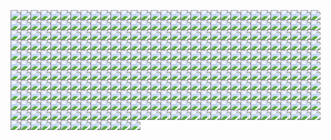 ![](https://github.com/illuminat3/jupijej/blob/7d5a2475905e9c2bde21792596af636b87b65332/jupijej.gif)![](https://github.com/illuminat3/jupijej/blob/7d5a2475905e9c2bde21792596af636b87b65332/jupijej.gif)![](https://github.com/illuminat3/jupijej/blob/7d5a2475905e9c2bde21792596af636b87b65332/jupijej.gif)![](https://github.com/illuminat3/jupijej/blob/7d5a2475905e9c2bde21792596af636b87b65332/jupijej.gif)![](https://github.com/illuminat3/jupijej/blob/7d5a2475905e9c2bde21792596af636b87b65332/jupijej.gif)![](https://github.com/illuminat3/jupijej/blob/7d5a2475905e9c2bde21792596af636b87b65332/jupijej.gif)![](https://github.com/illuminat3/jupijej/blob/7d5a2475905e9c2bde21792596af636b87b65332/jupijej.gif)![](https://github.com/illuminat3/jupijej/blob/7d5a2475905e9c2bde21792596af636b87b65332/jupijej.gif)![](https://github.com/illuminat3/jupijej/blob/7d5a2475905e9c2bde21792596af636b87b65332/jupijej.gif)![](https://github.com/illuminat3/jupijej/blob/7d5a2475905e9c2bde21792596af636b87b65332/jupijej.gif)![](https://github.com/illuminat3/jupijej/blob/7d5a2475905e9c2bde21792596af636b87b65332/jupijej.gif)![](https://github.com/illuminat3/jupijej/blob/7d5a2475905e9c2bde21792596af636b87b65332/jupijej.gif)![](https://github.com/illuminat3/jupijej/blob/7d5a2475905e9c2bde21792596af636b87b65332/jupijej.gif)![](https://github.com/illuminat3/jupijej/blob/7d5a2475905e9c2bde21792596af636b87b65332/jupijej.gif)![](https://github.com/illuminat3/jupijej/blob/7d5a2475905e9c2bde21792596af636b87b65332/jupijej.gif)![](https://github.com/illuminat3/jupijej/blob/7d5a2475905e9c2bde21792596af636b87b65332/jupijej.gif)![](https://github.com/illuminat3/jupijej/blob/7d5a2475905e9c2bde21792596af636b87b65332/jupijej.gif)![](https://github.com/illuminat3/jupijej/blob/7d5a2475905e9c2bde21792596af636b87b65332/jupijej.gif)![](https://github.com/illuminat3/jupijej/blob/7d5a2475905e9c2bde21792596af636b87b65332/jupijej.gif)![](https://github.com/illuminat3/jupijej/blob/7d5a2475905e9c2bde21792596af636b87b65332/jupijej.gif)![](https://github.com/illuminat3/jupijej/blob/7d5a2475905e9c2bde21792596af636b87b65332/jupijej.gif)![](https://github.com/illuminat3/jupijej/blob/7d5a2475905e9c2bde21792596af636b87b65332/jupijej.gif)![](https://github.com/illuminat3/jupijej/blob/7d5a2475905e9c2bde21792596af636b87b65332/jupijej.gif)![](https://github.com/illuminat3/jupijej/blob/7d5a2475905e9c2bde21792596af636b87b65332/jupijej.gif)![](https://github.com/illuminat3/jupijej/blob/7d5a2475905e9c2bde21792596af636b87b65332/jupijej.gif)![](https://github.com/illuminat3/jupijej/blob/7d5a2475905e9c2bde21792596af636b87b65332/jupijej.gif)![](https://github.com/illuminat3/jupijej/blob/7d5a2475905e9c2bde21792596af636b87b65332/jupijej.gif)![](https://github.com/illuminat3/jupijej/blob/7d5a2475905e9c2bde21792596af636b87b65332/jupijej.gif)![](https://github.com/illuminat3/jupijej/blob/7d5a2475905e9c2bde21792596af636b87b65332/jupijej.gif)![](https://github.com/illuminat3/jupijej/blob/7d5a2475905e9c2bde21792596af636b87b65332/jupijej.gif)![](https://github.com/illuminat3/jupijej/blob/7d5a2475905e9c2bde21792596af636b87b65332/jupijej.gif)![](https://github.com/illuminat3/jupijej/blob/7d5a2475905e9c2bde21792596af636b87b65332/jupijej.gif)![](https://github.com/illuminat3/jupijej/blob/7d5a2475905e9c2bde21792596af636b87b65332/jupijej.gif)![](https://github.com/illuminat3/jupijej/blob/7d5a2475905e9c2bde21792596af636b87b65332/jupijej.gif)![](https://github.com/illuminat3/jupijej/blob/7d5a2475905e9c2bde21792596af636b87b65332/jupijej.gif)![](https://github.com/illuminat3/jupijej/blob/7d5a2475905e9c2bde21792596af636b87b65332/jupijej.gif)![](https://github.com/illuminat3/jupijej/blob/7d5a2475905e9c2bde21792596af636b87b65332/jupijej.gif)![](https://github.com/illuminat3/jupijej/blob/7d5a2475905e9c2bde21792596af636b87b65332/jupijej.gif)![](https://github.com/illuminat3/jupijej/blob/7d5a2475905e9c2bde21792596af636b87b65332/jupijej.gif)![](https://github.com/illuminat3/jupijej/blob/7d5a2475905e9c2bde21792596af636b87b65332/jupijej.gif)![](https://github.com/illuminat3/jupijej/blob/7d5a2475905e9c2bde21792596af636b87b65332/jupijej.gif)![](https://github.com/illuminat3/jupijej/blob/7d5a2475905e9c2bde21792596af636b87b65332/jupijej.gif)![](https://github.com/illuminat3/jupijej/blob/7d5a2475905e9c2bde21792596af636b87b65332/jupijej.gif)![](https://github.com/illuminat3/jupijej/blob/7d5a2475905e9c2bde21792596af636b87b65332/jupijej.gif)![](https://github.com/illuminat3/jupijej/blob/7d5a2475905e9c2bde21792596af636b87b65332/jupijej.gif)![](https://github.com/illuminat3/jupijej/blob/7d5a2475905e9c2bde21792596af636b87b65332/jupijej.gif)![](https://github.com/illuminat3/jupijej/blob/7d5a2475905e9c2bde21792596af636b87b65332/jupijej.gif)![](https://github.com/illuminat3/jupijej/blob/7d5a2475905e9c2bde21792596af636b87b65332/jupijej.gif)![](https://github.com/illuminat3/jupijej/blob/7d5a2475905e9c2bde21792596af636b87b65332/jupijej.gif)![](https://github.com/illuminat3/jupijej/blob/7d5a2475905e9c2bde21792596af636b87b65332/jupijej.gif)![](https://github.com/illuminat3/jupijej/blob/7d5a2475905e9c2bde21792596af636b87b65332/jupijej.gif)![](https://github.com/illuminat3/jupijej/blob/7d5a2475905e9c2bde21792596af636b87b65332/jupijej.gif)![](https://github.com/illuminat3/jupijej/blob/7d5a2475905e9c2bde21792596af636b87b65332/jupijej.gif)![](https://github.com/illuminat3/jupijej/blob/7d5a2475905e9c2bde21792596af636b87b65332/jupijej.gif)![](https://github.com/illuminat3/jupijej/blob/7d5a2475905e9c2bde21792596af636b87b65332/jupijej.gif)![](https://github.com/illuminat3/jupijej/blob/7d5a2475905e9c2bde21792596af636b87b65332/jupijej.gif)![](https://github.com/illuminat3/jupijej/blob/7d5a2475905e9c2bde21792596af636b87b65332/jupijej.gif)![](https://github.com/illuminat3/jupijej/blob/7d5a2475905e9c2bde21792596af636b87b65332/jupijej.gif)![](https://github.com/illuminat3/jupijej/blob/7d5a2475905e9c2bde21792596af636b87b65332/jupijej.gif)![](https://github.com/illuminat3/jupijej/blob/7d5a2475905e9c2bde21792596af636b87b65332/jupijej.gif)![](https://github.com/illuminat3/jupijej/blob/7d5a2475905e9c2bde21792596af636b87b65332/jupijej.gif)![](https://github.com/illuminat3/jupijej/blob/7d5a2475905e9c2bde21792596af636b87b65332/jupijej.gif)![](https://github.com/illuminat3/jupijej/blob/7d5a2475905e9c2bde21792596af636b87b65332/jupijej.gif)![](https://github.com/illuminat3/jupijej/blob/7d5a2475905e9c2bde21792596af636b87b65332/jupijej.gif)![](https://github.com/illuminat3/jupijej/blob/7d5a2475905e9c2bde21792596af636b87b65332/jupijej.gif)![](https://github.com/illuminat3/jupijej/blob/7d5a2475905e9c2bde21792596af636b87b65332/jupijej.gif)![](https://github.com/illuminat3/jupijej/blob/7d5a2475905e9c2bde21792596af636b87b65332/jupijej.gif)![](https://github.com/illuminat3/jupijej/blob/7d5a2475905e9c2bde21792596af636b87b65332/jupijej.gif)![](https://github.com/illuminat3/jupijej/blob/7d5a2475905e9c2bde21792596af636b87b65332/jupijej.gif)![](https://github.com/illuminat3/jupijej/blob/7d5a2475905e9c2bde21792596af636b87b65332/jupijej.gif)![](https://github.com/illuminat3/jupijej/blob/7d5a2475905e9c2bde21792596af636b87b65332/jupijej.gif)![](https://github.com/illuminat3/jupijej/blob/7d5a2475905e9c2bde21792596af636b87b65332/jupijej.gif)![](https://github.com/illuminat3/jupijej/blob/7d5a2475905e9c2bde21792596af636b87b65332/jupijej.gif)![](https://github.com/illuminat3/jupijej/blob/7d5a2475905e9c2bde21792596af636b87b65332/jupijej.gif)![](https://github.com/illuminat3/jupijej/blob/7d5a2475905e9c2bde21792596af636b87b65332/jupijej.gif)![](https://github.com/illuminat3/jupijej/blob/7d5a2475905e9c2bde21792596af636b87b65332/jupijej.gif)![](https://github.com/illuminat3/jupijej/blob/7d5a2475905e9c2bde21792596af636b87b65332/jupijej.gif)![](https://github.com/illuminat3/jupijej/blob/7d5a2475905e9c2bde21792596af636b87b65332/jupijej.gif)![](https://github.com/illuminat3/jupijej/blob/7d5a2475905e9c2bde21792596af636b87b65332/jupijej.gif)![](https://github.com/illuminat3/jupijej/blob/7d5a2475905e9c2bde21792596af636b87b65332/jupijej.gif)![](https://github.com/illuminat3/jupijej/blob/7d5a2475905e9c2bde21792596af636b87b65332/jupijej.gif)![](https://github.com/illuminat3/jupijej/blob/7d5a2475905e9c2bde21792596af636b87b65332/jupijej.gif)![](https://github.com/illuminat3/jupijej/blob/7d5a2475905e9c2bde21792596af636b87b65332/jupijej.gif)![](https://github.com/illuminat3/jupijej/blob/7d5a2475905e9c2bde21792596af636b87b65332/jupijej.gif)![](https://github.com/illuminat3/jupijej/blob/7d5a2475905e9c2bde21792596af636b87b65332/jupijej.gif)![](https://github.com/illuminat3/jupijej/blob/7d5a2475905e9c2bde21792596af636b87b65332/jupijej.gif)![](https://github.com/illuminat3/jupijej/blob/7d5a2475905e9c2bde21792596af636b87b65332/jupijej.gif)![](https://github.com/illuminat3/jupijej/blob/7d5a2475905e9c2bde21792596af636b87b65332/jupijej.gif)![](https://github.com/illuminat3/jupijej/blob/7d5a2475905e9c2bde21792596af636b87b65332/jupijej.gif)![](https://github.com/illuminat3/jupijej/blob/7d5a2475905e9c2bde21792596af636b87b65332/jupijej.gif)![](https://github.com/illuminat3/jupijej/blob/7d5a2475905e9c2bde21792596af636b87b65332/jupijej.gif)![](https://github.com/illuminat3/jupijej/blob/7d5a2475905e9c2bde21792596af636b87b65332/jupijej.gif)![](https://github.com/illuminat3/jupijej/blob/7d5a2475905e9c2bde21792596af636b87b65332/jupijej.gif)![](https://github.com/illuminat3/jupijej/blob/7d5a2475905e9c2bde21792596af636b87b65332/jupijej.gif)![](https://github.com/illuminat3/jupijej/blob/7d5a2475905e9c2bde21792596af636b87b65332/jupijej.gif)![](https://github.com/illuminat3/jupijej/blob/7d5a2475905e9c2bde21792596af636b87b65332/jupijej.gif)![](https://github.com/illuminat3/jupijej/blob/7d5a2475905e9c2bde21792596af636b87b65332/jupijej.gif)![](https://github.com/illuminat3/jupijej/blob/7d5a2475905e9c2bde21792596af636b87b65332/jupijej.gif)![](https://github.com/illuminat3/jupijej/blob/7d5a2475905e9c2bde21792596af636b87b65332/jupijej.gif)![](https://github.com/illuminat3/jupijej/blob/7d5a2475905e9c2bde21792596af636b87b65332/jupijej.gif)![](https://github.com/illuminat3/jupijej/blob/7d5a2475905e9c2bde21792596af636b87b65332/jupijej.gif)![](https://github.com/illuminat3/jupijej/blob/7d5a2475905e9c2bde21792596af636b87b65332/jupijej.gif)![](https://github.com/illuminat3/jupijej/blob/7d5a2475905e9c2bde21792596af636b87b65332/jupijej.gif)![](https://github.com/illuminat3/jupijej/blob/7d5a2475905e9c2bde21792596af636b87b65332/jupijej.gif)![](https://github.com/illuminat3/jupijej/blob/7d5a2475905e9c2bde21792596af636b87b65332/jupijej.gif)![](https://github.com/illuminat3/jupijej/blob/7d5a2475905e9c2bde21792596af636b87b65332/jupijej.gif)![](https://github.com/illuminat3/jupijej/blob/7d5a2475905e9c2bde21792596af636b87b65332/jupijej.gif)![](https://github.com/illuminat3/jupijej/blob/7d5a2475905e9c2bde21792596af636b87b65332/jupijej.gif)![](https://github.com/illuminat3/jupijej/blob/7d5a2475905e9c2bde21792596af636b87b65332/jupijej.gif)![](https://github.com/illuminat3/jupijej/blob/7d5a2475905e9c2bde21792596af636b87b65332/jupijej.gif)![](https://github.com/illuminat3/jupijej/blob/7d5a2475905e9c2bde21792596af636b87b65332/jupijej.gif)![](https://github.com/illuminat3/jupijej/blob/7d5a2475905e9c2bde21792596af636b87b65332/jupijej.gif)![](https://github.com/illuminat3/jupijej/blob/7d5a2475905e9c2bde21792596af636b87b65332/jupijej.gif)![](https://github.com/illuminat3/jupijej/blob/7d5a2475905e9c2bde21792596af636b87b65332/jupijej.gif)![](https://github.com/illuminat3/jupijej/blob/7d5a2475905e9c2bde21792596af636b87b65332/jupijej.gif)![](https://github.com/illuminat3/jupijej/blob/7d5a2475905e9c2bde21792596af636b87b65332/jupijej.gif)![](https://github.com/illuminat3/jupijej/blob/7d5a2475905e9c2bde21792596af636b87b65332/jupijej.gif)![](https://github.com/illuminat3/jupijej/blob/7d5a2475905e9c2bde21792596af636b87b65332/jupijej.gif)![](https://github.com/illuminat3/jupijej/blob/7d5a2475905e9c2bde21792596af636b87b65332/jupijej.gif)![](https://github.com/illuminat3/jupijej/blob/7d5a2475905e9c2bde21792596af636b87b65332/jupijej.gif)![](https://github.com/illuminat3/jupijej/blob/7d5a2475905e9c2bde21792596af636b87b65332/jupijej.gif)![](https://github.com/illuminat3/jupijej/blob/7d5a2475905e9c2bde21792596af636b87b65332/jupijej.gif)![](https://github.com/illuminat3/jupijej/blob/7d5a2475905e9c2bde21792596af636b87b65332/jupijej.gif)![](https://github.com/illuminat3/jupijej/blob/7d5a2475905e9c2bde21792596af636b87b65332/jupijej.gif)![](https://github.com/illuminat3/jupijej/blob/7d5a2475905e9c2bde21792596af636b87b65332/jupijej.gif)![](https://github.com/illuminat3/jupijej/blob/7d5a2475905e9c2bde21792596af636b87b65332/jupijej.gif)![](https://github.com/illuminat3/jupijej/blob/7d5a2475905e9c2bde21792596af636b87b65332/jupijej.gif)![](https://github.com/illuminat3/jupijej/blob/7d5a2475905e9c2bde21792596af636b87b65332/jupijej.gif)![](https://github.com/illuminat3/jupijej/blob/7d5a2475905e9c2bde21792596af636b87b65332/jupijej.gif)![](https://github.com/illuminat3/jupijej/blob/7d5a2475905e9c2bde21792596af636b87b65332/jupijej.gif)![](https://github.com/illuminat3/jupijej/blob/7d5a2475905e9c2bde21792596af636b87b65332/jupijej.gif)![](https://github.com/illuminat3/jupijej/blob/7d5a2475905e9c2bde21792596af636b87b65332/jupijej.gif)![](https://github.com/illuminat3/jupijej/blob/7d5a2475905e9c2bde21792596af636b87b65332/jupijej.gif)![](https://github.com/illuminat3/jupijej/blob/7d5a2475905e9c2bde21792596af636b87b65332/jupijej.gif)![](https://github.com/illuminat3/jupijej/blob/7d5a2475905e9c2bde21792596af636b87b65332/jupijej.gif)![](https://github.com/illuminat3/jupijej/blob/7d5a2475905e9c2bde21792596af636b87b65332/jupijej.gif)![](https://github.com/illuminat3/jupijej/blob/7d5a2475905e9c2bde21792596af636b87b65332/jupijej.gif)![](https://github.com/illuminat3/jupijej/blob/7d5a2475905e9c2bde21792596af636b87b65332/jupijej.gif)![](https://github.com/illuminat3/jupijej/blob/7d5a2475905e9c2bde21792596af636b87b65332/jupijej.gif)![](https://github.com/illuminat3/jupijej/blob/7d5a2475905e9c2bde21792596af636b87b65332/jupijej.gif)![](https://github.com/illuminat3/jupijej/blob/7d5a2475905e9c2bde21792596af636b87b65332/jupijej.gif)![](https://github.com/illuminat3/jupijej/blob/7d5a2475905e9c2bde21792596af636b87b65332/jupijej.gif)![](https://github.com/illuminat3/jupijej/blob/7d5a2475905e9c2bde21792596af636b87b65332/jupijej.gif)![](https://github.com/illuminat3/jupijej/blob/7d5a2475905e9c2bde21792596af636b87b65332/jupijej.gif)![](https://github.com/illuminat3/jupijej/blob/7d5a2475905e9c2bde21792596af636b87b65332/jupijej.gif)![](https://github.com/illuminat3/jupijej/blob/7d5a2475905e9c2bde21792596af636b87b65332/jupijej.gif)![](https://github.com/illuminat3/jupijej/blob/7d5a2475905e9c2bde21792596af636b87b65332/jupijej.gif)![](https://github.com/illuminat3/jupijej/blob/7d5a2475905e9c2bde21792596af636b87b65332/jupijej.gif)![](https://github.com/illuminat3/jupijej/blob/7d5a2475905e9c2bde21792596af636b87b65332/jupijej.gif)![](https://github.com/illuminat3/jupijej/blob/7d5a2475905e9c2bde21792596af636b87b65332/jupijej.gif)![](https://github.com/illuminat3/jupijej/blob/7d5a2475905e9c2bde21792596af636b87b65332/jupijej.gif)![](https://github.com/illuminat3/jupijej/blob/7d5a2475905e9c2bde21792596af636b87b65332/jupijej.gif)![](https://github.com/illuminat3/jupijej/blob/7d5a2475905e9c2bde21792596af636b87b65332/jupijej.gif)![](https://github.com/illuminat3/jupijej/blob/7d5a2475905e9c2bde21792596af636b87b65332/jupijej.gif)![](https://github.com/illuminat3/jupijej/blob/7d5a2475905e9c2bde21792596af636b87b65332/jupijej.gif)![](https://github.com/illuminat3/jupijej/blob/7d5a2475905e9c2bde21792596af636b87b65332/jupijej.gif)![](https://github.com/illuminat3/jupijej/blob/7d5a2475905e9c2bde21792596af636b87b65332/jupijej.gif)![](https://github.com/illuminat3/jupijej/blob/7d5a2475905e9c2bde21792596af636b87b65332/jupijej.gif)![](https://github.com/illuminat3/jupijej/blob/7d5a2475905e9c2bde21792596af636b87b65332/jupijej.gif)![](https://github.com/illuminat3/jupijej/blob/7d5a2475905e9c2bde21792596af636b87b65332/jupijej.gif)![](https://github.com/illuminat3/jupijej/blob/7d5a2475905e9c2bde21792596af636b87b65332/jupijej.gif)![](https://github.com/illuminat3/jupijej/blob/7d5a2475905e9c2bde21792596af636b87b65332/jupijej.gif)![](https://github.com/illuminat3/jupijej/blob/7d5a2475905e9c2bde21792596af636b87b65332/jupijej.gif)![](https://github.com/illuminat3/jupijej/blob/7d5a2475905e9c2bde21792596af636b87b65332/jupijej.gif)![](https://github.com/illuminat3/jupijej/blob/7d5a2475905e9c2bde21792596af636b87b65332/jupijej.gif)![](https://github.com/illuminat3/jupijej/blob/7d5a2475905e9c2bde21792596af636b87b65332/jupijej.gif)![](https://github.com/illuminat3/jupijej/blob/7d5a2475905e9c2bde21792596af636b87b65332/jupijej.gif)![](https://github.com/illuminat3/jupijej/blob/7d5a2475905e9c2bde21792596af636b87b65332/jupijej.gif)![](https://github.com/illuminat3/jupijej/blob/7d5a2475905e9c2bde21792596af636b87b65332/jupijej.gif)![](https://github.com/illuminat3/jupijej/blob/7d5a2475905e9c2bde21792596af636b87b65332/jupijej.gif)![](https://github.com/illuminat3/jupijej/blob/7d5a2475905e9c2bde21792596af636b87b65332/jupijej.gif)![](https://github.com/illuminat3/jupijej/blob/7d5a2475905e9c2bde21792596af636b87b65332/jupijej.gif)![](https://github.com/illuminat3/jupijej/blob/7d5a2475905e9c2bde21792596af636b87b65332/jupijej.gif)![](https://github.com/illuminat3/jupijej/blob/7d5a2475905e9c2bde21792596af636b87b65332/jupijej.gif)![](https://github.com/illuminat3/jupijej/blob/7d5a2475905e9c2bde21792596af636b87b65332/jupijej.gif)![](https://github.com/illuminat3/jupijej/blob/7d5a2475905e9c2bde21792596af636b87b65332/jupijej.gif)![](https://github.com/illuminat3/jupijej/blob/7d5a2475905e9c2bde21792596af636b87b65332/jupijej.gif)![](https://github.com/illuminat3/jupijej/blob/7d5a2475905e9c2bde21792596af636b87b65332/jupijej.gif)![](https://github.com/illuminat3/jupijej/blob/7d5a2475905e9c2bde21792596af636b87b65332/jupijej.gif)![](https://github.com/illuminat3/jupijej/blob/7d5a2475905e9c2bde21792596af636b87b65332/jupijej.gif)![](https://github.com/illuminat3/jupijej/blob/7d5a2475905e9c2bde21792596af636b87b65332/jupijej.gif)![](https://github.com/illuminat3/jupijej/blob/7d5a2475905e9c2bde21792596af636b87b65332/jupijej.gif)![](https://github.com/illuminat3/jupijej/blob/7d5a2475905e9c2bde21792596af636b87b65332/jupijej.gif)![](https://github.com/illuminat3/jupijej/blob/7d5a2475905e9c2bde21792596af636b87b65332/jupijej.gif)![](https://github.com/illuminat3/jupijej/blob/7d5a2475905e9c2bde21792596af636b87b65332/jupijej.gif)![](https://github.com/illuminat3/jupijej/blob/7d5a2475905e9c2bde21792596af636b87b65332/jupijej.gif)![](https://github.com/illuminat3/jupijej/blob/7d5a2475905e9c2bde21792596af636b87b65332/jupijej.gif)![](https://github.com/illuminat3/jupijej/blob/7d5a2475905e9c2bde21792596af636b87b65332/jupijej.gif)![](https://github.com/illuminat3/jupijej/blob/7d5a2475905e9c2bde21792596af636b87b65332/jupijej.gif)![](https://github.com/illuminat3/jupijej/blob/7d5a2475905e9c2bde21792596af636b87b65332/jupijej.gif)![](https://github.com/illuminat3/jupijej/blob/7d5a2475905e9c2bde21792596af636b87b65332/jupijej.gif)![](https://github.com/illuminat3/jupijej/blob/7d5a2475905e9c2bde21792596af636b87b65332/jupijej.gif)![](https://github.com/illuminat3/jupijej/blob/7d5a2475905e9c2bde21792596af636b87b65332/jupijej.gif)![](https://github.com/illuminat3/jupijej/blob/7d5a2475905e9c2bde21792596af636b87b65332/jupijej.gif)![](https://github.com/illuminat3/jupijej/blob/7d5a2475905e9c2bde21792596af636b87b65332/jupijej.gif)![](https://github.com/illuminat3/jupijej/blob/7d5a2475905e9c2bde21792596af636b87b65332/jupijej.gif)![](https://github.com/illuminat3/jupijej/blob/7d5a2475905e9c2bde21792596af636b87b65332/jupijej.gif)![](https://github.com/illuminat3/jupijej/blob/7d5a2475905e9c2bde21792596af636b87b65332/jupijej.gif)![](https://github.com/illuminat3/jupijej/blob/7d5a2475905e9c2bde21792596af636b87b65332/jupijej.gif)![](https://github.com/illuminat3/jupijej/blob/7d5a2475905e9c2bde21792596af636b87b65332/jupijej.gif)![](https://github.com/illuminat3/jupijej/blob/7d5a2475905e9c2bde21792596af636b87b65332/jupijej.gif)![](https://github.com/illuminat3/jupijej/blob/7d5a2475905e9c2bde21792596af636b87b65332/jupijej.gif)![](https://github.com/illuminat3/jupijej/blob/7d5a2475905e9c2bde21792596af636b87b65332/jupijej.gif)![](https://github.com/illuminat3/jupijej/blob/7d5a2475905e9c2bde21792596af636b87b65332/jupijej.gif)![](https://github.com/illuminat3/jupijej/blob/7d5a2475905e9c2bde21792596af636b87b65332/jupijej.gif)![](https://github.com/illuminat3/jupijej/blob/7d5a2475905e9c2bde21792596af636b87b65332/jupijej.gif)![](https://github.com/illuminat3/jupijej/blob/7d5a2475905e9c2bde21792596af636b87b65332/jupijej.gif)![](https://github.com/illuminat3/jupijej/blob/7d5a2475905e9c2bde21792596af636b87b65332/jupijej.gif)![](https://github.com/illuminat3/jupijej/blob/7d5a2475905e9c2bde21792596af636b87b65332/jupijej.gif)![](https://github.com/illuminat3/jupijej/blob/7d5a2475905e9c2bde21792596af636b87b65332/jupijej.gif)![](https://github.com/illuminat3/jupijej/blob/7d5a2475905e9c2bde21792596af636b87b65332/jupijej.gif)![](https://github.com/illuminat3/jupijej/blob/7d5a2475905e9c2bde21792596af636b87b65332/jupijej.gif)![](https://github.com/illuminat3/jupijej/blob/7d5a2475905e9c2bde21792596af636b87b65332/jupijej.gif)![](https://github.com/illuminat3/jupijej/blob/7d5a2475905e9c2bde21792596af636b87b65332/jupijej.gif)![](https://github.com/illuminat3/jupijej/blob/7d5a2475905e9c2bde21792596af636b87b65332/jupijej.gif)![](https://github.com/illuminat3/jupijej/blob/7d5a2475905e9c2bde21792596af636b87b65332/jupijej.gif)![](https://github.com/illuminat3/jupijej/blob/7d5a2475905e9c2bde21792596af636b87b65332/jupijej.gif)![](https://github.com/illuminat3/jupijej/blob/7d5a2475905e9c2bde21792596af636b87b65332/jupijej.gif)![](https://github.com/illuminat3/jupijej/blob/7d5a2475905e9c2bde21792596af636b87b65332/jupijej.gif)![](https://github.com/illuminat3/jupijej/blob/7d5a2475905e9c2bde21792596af636b87b65332/jupijej.gif)![](https://github.com/illuminat3/jupijej/blob/7d5a2475905e9c2bde21792596af636b87b65332/jupijej.gif)![](https://github.com/illuminat3/jupijej/blob/7d5a2475905e9c2bde21792596af636b87b65332/jupijej.gif)![](https://github.com/illuminat3/jupijej/blob/7d5a2475905e9c2bde21792596af636b87b65332/jupijej.gif)![](https://github.com/illuminat3/jupijej/blob/7d5a2475905e9c2bde21792596af636b87b65332/jupijej.gif)![](https://github.com/illuminat3/jupijej/blob/7d5a2475905e9c2bde21792596af636b87b65332/jupijej.gif)![](https://github.com/illuminat3/jupijej/blob/7d5a2475905e9c2bde21792596af636b87b65332/jupijej.gif)![](https://github.com/illuminat3/jupijej/blob/7d5a2475905e9c2bde21792596af636b87b65332/jupijej.gif)![](https://github.com/illuminat3/jupijej/blob/7d5a2475905e9c2bde21792596af636b87b65332/jupijej.gif)![](https://github.com/illuminat3/jupijej/blob/7d5a2475905e9c2bde21792596af636b87b65332/jupijej.gif)![](https://github.com/illuminat3/jupijej/blob/7d5a2475905e9c2bde21792596af636b87b65332/jupijej.gif)![](https://github.com/illuminat3/jupijej/blob/7d5a2475905e9c2bde21792596af636b87b65332/jupijej.gif)![](https://github.com/illuminat3/jupijej/blob/7d5a2475905e9c2bde21792596af636b87b65332/jupijej.gif)![](https://github.com/illuminat3/jupijej/blob/7d5a2475905e9c2bde21792596af636b87b65332/jupijej.gif)![](https://github.com/illuminat3/jupijej/blob/7d5a2475905e9c2bde21792596af636b87b65332/jupijej.gif)![](https://github.com/illuminat3/jupijej/blob/7d5a2475905e9c2bde21792596af636b87b65332/jupijej.gif)![](https://github.com/illuminat3/jupijej/blob/7d5a2475905e9c2bde21792596af636b87b65332/jupijej.gif)![](https://github.com/illuminat3/jupijej/blob/7d5a2475905e9c2bde21792596af636b87b65332/jupijej.gif)![](https://github.com/illuminat3/jupijej/blob/7d5a2475905e9c2bde21792596af636b87b65332/jupijej.gif)![](https://github.com/illuminat3/jupijej/blob/7d5a2475905e9c2bde21792596af636b87b65332/jupijej.gif)![](https://github.com/illuminat3/jupijej/blob/7d5a2475905e9c2bde21792596af636b87b65332/jupijej.gif)![](https://github.com/illuminat3/jupijej/blob/7d5a2475905e9c2bde21792596af636b87b65332/jupijej.gif)![](https://github.com/illuminat3/jupijej/blob/7d5a2475905e9c2bde21792596af636b87b65332/jupijej.gif)![](https://github.com/illuminat3/jupijej/blob/7d5a2475905e9c2bde21792596af636b87b65332/jupijej.gif)![](https://github.com/illuminat3/jupijej/blob/7d5a2475905e9c2bde21792596af636b87b65332/jupijej.gif)![](https://github.com/illuminat3/jupijej/blob/7d5a2475905e9c2bde21792596af636b87b65332/jupijej.gif)![](https://github.com/illuminat3/jupijej/blob/7d5a2475905e9c2bde21792596af636b87b65332/jupijej.gif)![](https://github.com/illuminat3/jupijej/blob/7d5a2475905e9c2bde21792596af636b87b65332/jupijej.gif)![](https://github.com/illuminat3/jupijej/blob/7d5a2475905e9c2bde21792596af636b87b65332/jupijej.gif)![](https://github.com/illuminat3/jupijej/blob/7d5a2475905e9c2bde21792596af636b87b65332/jupijej.gif)![](https://github.com/illuminat3/jupijej/blob/7d5a2475905e9c2bde21792596af636b87b65332/jupijej.gif)![](https://github.com/illuminat3/jupijej/blob/7d5a2475905e9c2bde21792596af636b87b65332/jupijej.gif)![](https://github.com/illuminat3/jupijej/blob/7d5a2475905e9c2bde21792596af636b87b65332/jupijej.gif)![](https://github.com/illuminat3/jupijej/blob/7d5a2475905e9c2bde21792596af636b87b65332/jupijej.gif)![](https://github.com/illuminat3/jupijej/blob/7d5a2475905e9c2bde21792596af636b87b65332/jupijej.gif)![](https://github.com/illuminat3/jupijej/blob/7d5a2475905e9c2bde21792596af636b87b65332/jupijej.gif)![](https://github.com/illuminat3/jupijej/blob/7d5a2475905e9c2bde21792596af636b87b65332/jupijej.gif)![](https://github.com/illuminat3/jupijej/blob/7d5a2475905e9c2bde21792596af636b87b65332/jupijej.gif)![](https://github.com/illuminat3/jupijej/blob/7d5a2475905e9c2bde21792596af636b87b65332/jupijej.gif)![](https://github.com/illuminat3/jupijej/blob/7d5a2475905e9c2bde21792596af636b87b65332/jupijej.gif)![](https://github.com/illuminat3/jupijej/blob/7d5a2475905e9c2bde21792596af636b87b65332/jupijej.gif)![](https://github.com/illuminat3/jupijej/blob/7d5a2475905e9c2bde21792596af636b87b65332/jupijej.gif)![](https://github.com/illuminat3/jupijej/blob/7d5a2475905e9c2bde21792596af636b87b65332/jupijej.gif)![](https://github.com/illuminat3/jupijej/blob/7d5a2475905e9c2bde21792596af636b87b65332/jupijej.gif)![](https://github.com/illuminat3/jupijej/blob/7d5a2475905e9c2bde21792596af636b87b65332/jupijej.gif)![](https://github.com/illuminat3/jupijej/blob/7d5a2475905e9c2bde21792596af636b87b65332/jupijej.gif)![](https://github.com/illuminat3/jupijej/blob/7d5a2475905e9c2bde21792596af636b87b65332/jupijej.gif)![](https://github.com/illuminat3/jupijej/blob/7d5a2475905e9c2bde21792596af636b87b65332/jupijej.gif)![](https://github.com/illuminat3/jupijej/blob/7d5a2475905e9c2bde21792596af636b87b65332/jupijej.gif)![](https://github.com/illuminat3/jupijej/blob/7d5a2475905e9c2bde21792596af636b87b65332/jupijej.gif)![](https://github.com/illuminat3/jupijej/blob/7d5a2475905e9c2bde21792596af636b87b65332/jupijej.gif)![](https://github.com/illuminat3/jupijej/blob/7d5a2475905e9c2bde21792596af636b87b65332/jupijej.gif)![](https://github.com/illuminat3/jupijej/blob/7d5a2475905e9c2bde21792596af636b87b65332/jupijej.gif)![](https://github.com/illuminat3/jupijej/blob/7d5a2475905e9c2bde21792596af636b87b65332/jupijej.gif)![](https://github.com/illuminat3/jupijej/blob/7d5a2475905e9c2bde21792596af636b87b65332/jupijej.gif)![](https://github.com/illuminat3/jupijej/blob/7d5a2475905e9c2bde21792596af636b87b65332/jupijej.gif)![](https://github.com/illuminat3/jupijej/blob/7d5a2475905e9c2bde21792596af636b87b65332/jupijej.gif)![](https://github.com/illuminat3/jupijej/blob/7d5a2475905e9c2bde21792596af636b87b65332/jupijej.gif)![](https://github.com/illuminat3/jupijej/blob/7d5a2475905e9c2bde21792596af636b87b65332/jupijej.gif)![](https://github.com/illuminat3/jupijej/blob/7d5a2475905e9c2bde21792596af636b87b65332/jupijej.gif)![](https://github.com/illuminat3/jupijej/blob/7d5a2475905e9c2bde21792596af636b87b65332/jupijej.gif)![](https://github.com/illuminat3/jupijej/blob/7d5a2475905e9c2bde21792596af636b87b65332/jupijej.gif)![](https://github.com/illuminat3/jupijej/blob/7d5a2475905e9c2bde21792596af636b87b65332/jupijej.gif)![](https://github.com/illuminat3/jupijej/blob/7d5a2475905e9c2bde21792596af636b87b65332/jupijej.gif)![](https://github.com/illuminat3/jupijej/blob/7d5a2475905e9c2bde21792596af636b87b65332/jupijej.gif)![](https://github.com/illuminat3/jupijej/blob/7d5a2475905e9c2bde21792596af636b87b65332/jupijej.gif)![](https://github.com/illuminat3/jupijej/blob/7d5a2475905e9c2bde21792596af636b87b65332/jupijej.gif)![](https://github.com/illuminat3/jupijej/blob/7d5a2475905e9c2bde21792596af636b87b65332/jupijej.gif)![](https://github.com/illuminat3/jupijej/blob/7d5a2475905e9c2bde21792596af636b87b65332/jupijej.gif)![](https://github.com/illuminat3/jupijej/blob/7d5a2475905e9c2bde21792596af636b87b65332/jupijej.gif)![](https://github.com/illuminat3/jupijej/blob/7d5a2475905e9c2bde21792596af636b87b65332/jupijej.gif)![](https://github.com/illuminat3/jupijej/blob/7d5a2475905e9c2bde21792596af636b87b65332/jupijej.gif)![](https://github.com/illuminat3/jupijej/blob/7d5a2475905e9c2bde21792596af636b87b65332/jupijej.gif)![](https://github.com/illuminat3/jupijej/blob/7d5a2475905e9c2bde21792596af636b87b65332/jupijej.gif)![](https://github.com/illuminat3/jupijej/blob/7d5a2475905e9c2bde21792596af636b87b65332/jupijej.gif)![](https://github.com/illuminat3/jupijej/blob/7d5a2475905e9c2bde21792596af636b87b65332/jupijej.gif)![](https://github.com/illuminat3/jupijej/blob/7d5a2475905e9c2bde21792596af636b87b65332/jupijej.gif)![](https://github.com/illuminat3/jupijej/blob/7d5a2475905e9c2bde21792596af636b87b65332/jupijej.gif)![](https://github.com/illuminat3/jupijej/blob/7d5a2475905e9c2bde21792596af636b87b65332/jupijej.gif)![](https://github.com/illuminat3/jupijej/blob/7d5a2475905e9c2bde21792596af636b87b65332/jupijej.gif)![](https://github.com/illuminat3/jupijej/blob/7d5a2475905e9c2bde21792596af636b87b65332/jupijej.gif)![](https://github.com/illuminat3/jupijej/blob/7d5a2475905e9c2bde21792596af636b87b65332/jupijej.gif)![](https://github.com/illuminat3/jupijej/blob/7d5a2475905e9c2bde21792596af636b87b65332/jupijej.gif)![](https://github.com/illuminat3/jupijej/blob/7d5a2475905e9c2bde21792596af636b87b65332/jupijej.gif)![](https://github.com/illuminat3/jupijej/blob/7d5a2475905e9c2bde21792596af636b87b65332/jupijej.gif)![](https://github.com/illuminat3/jupijej/blob/7d5a2475905e9c2bde21792596af636b87b65332/jupijej.gif)![](https://github.com/illuminat3/jupijej/blob/7d5a2475905e9c2bde21792596af636b87b65332/jupijej.gif)![](https://github.com/illuminat3/jupijej/blob/7d5a2475905e9c2bde21792596af636b87b65332/jupijej.gif)![](https://github.com/illuminat3/jupijej/blob/7d5a2475905e9c2bde21792596af636b87b65332/jupijej.gif)![](https://github.com/illuminat3/jupijej/blob/7d5a2475905e9c2bde21792596af636b87b65332/jupijej.gif)![](https://github.com/illuminat3/jupijej/blob/7d5a2475905e9c2bde21792596af636b87b65332/jupijej.gif)![](https://github.com/illuminat3/jupijej/blob/7d5a2475905e9c2bde21792596af636b87b65332/jupijej.gif)![](https://github.com/illuminat3/jupijej/blob/7d5a2475905e9c2bde21792596af636b87b65332/jupijej.gif)![](https://github.com/illuminat3/jupijej/blob/7d5a2475905e9c2bde21792596af636b87b65332/jupijej.gif)![](https://github.com/illuminat3/jupijej/blob/7d5a2475905e9c2bde21792596af636b87b65332/jupijej.gif)![](https://github.com/illuminat3/jupijej/blob/7d5a2475905e9c2bde21792596af636b87b65332/jupijej.gif)![](https://github.com/illuminat3/jupijej/blob/7d5a2475905e9c2bde21792596af636b87b65332/jupijej.gif)![](https://github.com/illuminat3/jupijej/blob/7d5a2475905e9c2bde21792596af636b87b65332/jupijej.gif)![](https://github.com/illuminat3/jupijej/blob/7d5a2475905e9c2bde21792596af636b87b65332/jupijej.gif)![](https://github.com/illuminat3/jupijej/blob/7d5a2475905e9c2bde21792596af636b87b65332/jupijej.gif)![](https://github.com/illuminat3/jupijej/blob/7d5a2475905e9c2bde21792596af636b87b65332/jupijej.gif)![](https://github.com/illuminat3/jupijej/blob/7d5a2475905e9c2bde21792596af636b87b65332/jupijej.gif)![](https://github.com/illuminat3/jupijej/blob/7d5a2475905e9c2bde21792596af636b87b65332/jupijej.gif)![](https://github.com/illuminat3/jupijej/blob/7d5a2475905e9c2bde21792596af636b87b65332/jupijej.gif)![](https://github.com/illuminat3/jupijej/blob/7d5a2475905e9c2bde21792596af636b87b65332/jupijej.gif)![](https://github.com/illuminat3/jupijej/blob/7d5a2475905e9c2bde21792596af636b87b65332/jupijej.gif)![](https://github.com/illuminat3/jupijej/blob/7d5a2475905e9c2bde21792596af636b87b65332/jupijej.gif)![](https://github.com/illuminat3/jupijej/blob/7d5a2475905e9c2bde21792596af636b87b65332/jupijej.gif)![](https://github.com/illuminat3/jupijej/blob/7d5a2475905e9c2bde21792596af636b87b65332/jupijej.gif)![](https://github.com/illuminat3/jupijej/blob/7d5a2475905e9c2bde21792596af636b87b65332/jupijej.gif)![](https://github.com/illuminat3/jupijej/blob/7d5a2475905e9c2bde21792596af636b87b65332/jupijej.gif)![](https://github.com/illuminat3/jupijej/blob/7d5a2475905e9c2bde21792596af636b87b65332/jupijej.gif)![](https://github.com/illuminat3/jupijej/blob/7d5a2475905e9c2bde21792596af636b87b65332/jupijej.gif)![](https://github.com/illuminat3/jupijej/blob/7d5a2475905e9c2bde21792596af636b87b65332/jupijej.gif)![](https://github.com/illuminat3/jupijej/blob/7d5a2475905e9c2bde21792596af636b87b65332/jupijej.gif)![](https://github.com/illuminat3/jupijej/blob/7d5a2475905e9c2bde21792596af636b87b65332/jupijej.gif)![](https://github.com/illuminat3/jupijej/blob/7d5a2475905e9c2bde21792596af636b87b65332/jupijej.gif)![](https://github.com/illuminat3/jupijej/blob/7d5a2475905e9c2bde21792596af636b87b65332/jupijej.gif)![](https://github.com/illuminat3/jupijej/blob/7d5a2475905e9c2bde21792596af636b87b65332/jupijej.gif)![](https://github.com/illuminat3/jupijej/blob/7d5a2475905e9c2bde21792596af636b87b65332/jupijej.gif)![](https://github.com/illuminat3/jupijej/blob/7d5a2475905e9c2bde21792596af636b87b65332/jupijej.gif)![](https://github.com/illuminat3/jupijej/blob/7d5a2475905e9c2bde21792596af636b87b65332/jupijej.gif)![](https://github.com/illuminat3/jupijej/blob/7d5a2475905e9c2bde21792596af636b87b65332/jupijej.gif)![](https://github.com/illuminat3/jupijej/blob/7d5a2475905e9c2bde21792596af636b87b65332/jupijej.gif)![](https://github.com/illuminat3/jupijej/blob/7d5a2475905e9c2bde21792596af636b87b65332/jupijej.gif)![](https://github.com/illuminat3/jupijej/blob/7d5a2475905e9c2bde21792596af636b87b65332/jupijej.gif)![](https://github.com/illuminat3/jupijej/blob/7d5a2475905e9c2bde21792596af636b87b65332/jupijej.gif)![](https://github.com/illuminat3/jupijej/blob/7d5a2475905e9c2bde21792596af636b87b65332/jupijej.gif)![](https://github.com/illuminat3/jupijej/blob/7d5a2475905e9c2bde21792596af636b87b65332/jupijej.gif)![](https://github.com/illuminat3/jupijej/blob/7d5a2475905e9c2bde21792596af636b87b65332/jupijej.gif)![](https://github.com/illuminat3/jupijej/blob/7d5a2475905e9c2bde21792596af636b87b65332/jupijej.gif)![](https://github.com/illuminat3/jupijej/blob/7d5a2475905e9c2bde21792596af636b87b65332/jupijej.gif)![](https://github.com/illuminat3/jupijej/blob/7d5a2475905e9c2bde21792596af636b87b65332/jupijej.gif)![](https://github.com/illuminat3/jupijej/blob/7d5a2475905e9c2bde21792596af636b87b65332/jupijej.gif)![](https://github.com/illuminat3/jupijej/blob/7d5a2475905e9c2bde21792596af636b87b65332/jupijej.gif)
